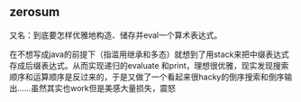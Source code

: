 ## zerosum
又名：到底要怎样优雅地构造、储存并eval一个算术表达式。

在不想写成java的前提下（指滥用继承和多态）就想到了用stack来把中缀表达式存成后缀表达式。从而实现递归的evaluate 和print，理想很优雅，现实发现搜索顺序和运算顺序是反过来的，于是又做了一个看起来很hacky的倒序搜索和倒序输出……虽然其实也work但是美感大量损失，震怒